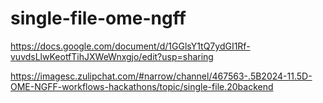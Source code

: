 # single-file-ome-ngff

https://docs.google.com/document/d/1GGlsY1tQ7ydGI1Rf-vuvdsLlwKeotfTihJXWeWnxgjo/edit?usp=sharing

https://imagesc.zulipchat.com/#narrow/channel/467563-.5B2024-11.5D-OME-NGFF-workflows-hackathons/topic/single-file.20backend

